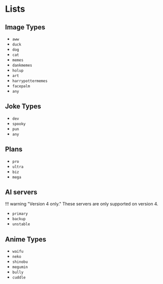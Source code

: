 # Lists

## Image Types

- `aww`
- `duck`
- `dog` 
- `cat` 
- `memes` 
- `dankmemes` 
- `holup` 
- `art` 
- `harrypottermemes` 
- `facepalm` 
- `any`

## Joke Types

- `dev`
- `spooky`
- `pun`
- `any`

## Plans

- `pro`
- `ultra`
- `biz`
- `mega`

## AI servers

!!! warning "Version 4 only."
    These servers are only supported on version 4.

- `primary`
- `backup`
- `unstable`

## Anime Types

- `waifu`
- `neko`
- `shinobu`
- `megumin`
- `bully`
- `cuddle`
